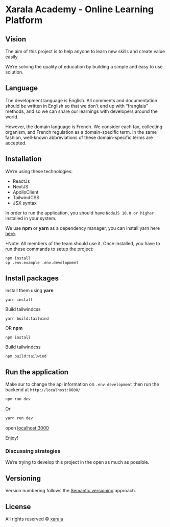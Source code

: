 # Xarala Academy - Online Learning Platform

## Vision

The aim of this project is to help anyone to learn new skills and create value easily.

We’re solving the quality of education by building a simple and easy to use solution.

## Language

The development language is English. All comments and documentation should be written in English so that we don't end up with “franglais” methods, and so we can share our learnings with developers around the world.

However, the domain language is French. We consider each tax, collecting organism, and French regulation as a domain-specific term. In the same fashion, well-known abbreviations of these domain-specific terms are accepted.

## Installation

We’re using these technologies:

- ReactJs
- NextJS
- ApolloClient
- TailwindCSS
- JSX syntax

In order to run the application, you should have `NodeJS 10.0 or higher` installed in your system.

We use **npm** or **yarn** as a dependency manager, you can install yarn here [here](https://classic.yarnpkg.com/en/docs/install/#windows-stable).

\*Note: All members of the team should use it.
Once installed, you have to run these commands to setup the project:

```shell
npm install
cp .env.example .env.development
```

## Install packages

Install them using **yarn**

```shell
yarn install
```

Build tailwindcss

```shell
yarn build:tailwind
```

OR **npm**

```shell
npm install
```

Build tailwindcss

```shell
npm build:tailwind
```

## Run the application

Make sur to change the api information on `.env.development` then run the backend at `http://localhost:8000/`

```bash
npm run dev
```

Or

```bash
yarn run dev
```

open [localhost:3000](http://localhost:3000)

Enjoy!

### Discussing strategies

We’re trying to develop this project in the open as much as possible.

## Versioning

Version numbering follows the [Semantic versioning](http://semver.org/) approach.

## License

All rights reserved © [xarala](https://www.xarala.co)
